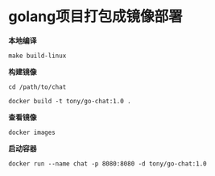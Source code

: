 # golang项目打包成镜像部署

**本地编译**

`make build-linux`

**构建镜像**

`cd /path/to/chat`

`docker build -t tony/go-chat:1.0 .`

**查看镜像**

`docker images`

**启动容器**

`docker run --name chat -p 8080:8080 -d tony/go-chat:1.0`
